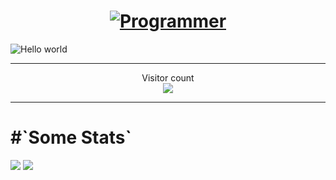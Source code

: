 <h1 align=center> <b>
 <a href="https://git.io/typing-svg">
    <img src="https://readme-typing-svg.herokuapp.com?font=Montserrat&weight=550&size=30&duration=4000&pause=500&color=09DFB4&width=485&lines=Hello%2C+I'm+Arafat+Rahman;Programmer;Tech+enthusiast" alt="Programmer"/>
</a>
</b> </h1>

<img src="https://raw.githubusercontent.com/sagar-viradiya/sagar-viradiya/master/resources/banner.png" alt="Hello world">
<hr>
<p align="center"> 
  Visitor count<br>
  <img src="https://profile-counter.glitch.me/arafatr871/count.svg" />
</p>

<hr>
<h1>#`Some Stats`</h1>


<img src="https://github-readme-stats.vercel.app/api?username=arafatr871&show_icons=true&show=reviews,prs_merged,prs_merged_percentage&theme=neon" />


<picture>
  <source
    srcset="https://github-readme-streak-stats.herokuapp.com/?user=arafatr871&theme=monokai&hide_border=false&include_all_commits=true&border_radius=23"
    media="(prefers-color-scheme: blue)"
  />
  <source
    srcset="https://github-readme-streak-stats.herokuapp.com/?user=arafatr871&theme=gruvbox_light&hide_border=false&include_all_commits=true&border_radius=23"
    media="(prefers-color-scheme: light), (prefers-color-scheme: no-preference)"
  />
  <img src="https://github-readme-streak-stats.herokuapp.com/?user=arafatr871&theme=vue-dark&hide_border=false&include_all_commits=true&border_radius=23" />
</picture>
<picture>
  <source
    srcset="https://github-readme-stats.vercel.app/api/top-langs/?username=arafatr871&theme=monokai&show_icons=true&hide_border=false&layout=donut&border_radius=23&langs_count=50"
    media="(prefers-color-scheme: dark)"
  />
  <source
    srcset="https://github-readme-stats.vercel.app/api/top-langs/?username=arafatr871&theme=gruvbox_light&show_icons=true&hide_border=false&layout=donut&border_radius=23&langs_count=50"
    media="(prefers-color-scheme: light), (prefers-color-scheme: no-preference)"
  />
 

